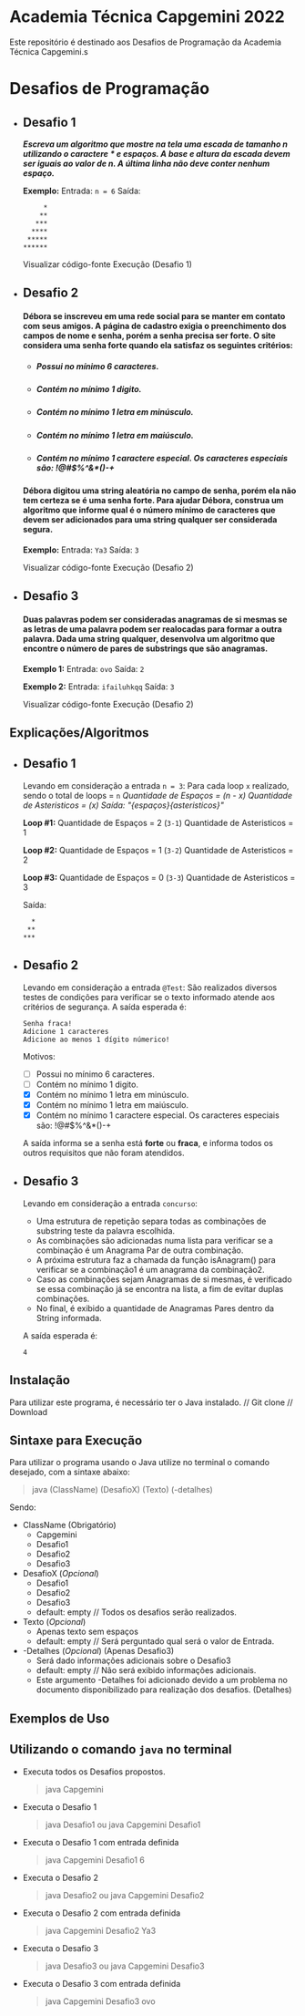 # Academia Técnica Capgemini 2022

Este repositório é destinado aos Desafios de Programação da Academia Técnica Capgemini.s

# Desafios de Programação

- ## Desafio 1

  ***Escreva um algoritmo que mostre na tela uma escada de tamanho n utilizando o caractere * e espaços. A base e altura da escada devem ser iguais ao valor de n. A última linha não deve conter nenhum espaço.***

  **Exemplo:**
  Entrada:
  `n = 6`
  Saída:

           *
          **
         ***
        ****
       *****
      ******

  Visualizar código-fonte
  Execução (Desafio 1)


- ## Desafio 2

  #### Débora se inscreveu em uma rede social para se manter em contato com seus amigos. A página de cadastro exigia o preenchimento dos campos de nome e senha, porém a senha precisa ser forte. O site considera uma senha forte quando ela satisfaz os seguintes critérios:

    -   ##### Possui no mínimo 6 caracteres.

    -   ##### Contém no mínimo 1 digito.

    -   ##### Contém no mínimo 1 letra em minúsculo.

    -   ##### Contém no mínimo 1 letra em maiúsculo.

    -   ##### Contém no mínimo 1 caractere especial. Os caracteres especiais são: !@#$%^&*()-+


	#### Débora digitou uma string aleatória no campo de senha, porém ela não tem certeza se é uma senha forte. Para ajudar Débora, construa um algoritmo que informe qual é o número mínimo de caracteres que devem ser adicionados para uma string qualquer ser considerada segura.
	
	 **Exemplo:**
	 Entrada: 
	     `Ya3`
	 Saída:
		 `3`
	
	Visualizar código-fonte
	Execução (Desafio 2)


- ## Desafio 3

  #### Duas palavras podem ser consideradas anagramas de si mesmas se as letras de uma palavra podem ser realocadas para formar a outra palavra. Dada uma string qualquer, desenvolva um algoritmo que encontre o número de pares de substrings que são anagramas.
  **Exemplo 1:**
  Entrada:
  `ovo`
  Saída:
  `2`

  **Exemplo 2:**
  Entrada:
  `ifailuhkqq`
  Saída:
  `3`

  Visualizar código-fonte
  Execução (Desafio 2)

## Explicações/Algoritmos
- ## Desafio 1
  Levando em consideração a entrada `n = 3`:
  Para cada loop `x` realizado, sendo o total de loops = `n`
  *Quantidade de Espaços = (n - x)*
  *Quantidade de Asteristicos = (x)
  Saída: "{espaços}{asteristicos}"*

  **Loop #1:**
  Quantidade de Espaços = 2 (`3-1`)
  Quantidade de Asteristicos = 1

  **Loop #2:**
  Quantidade de Espaços = 1 (`3-2`)
  Quantidade de Asteristicos = 2

  **Loop #3:**
  Quantidade de Espaços = 0 (`3-3`)
  Quantidade de Asteristicos = 3

  Saída:

        *
       **
      ***

- ## Desafio 2
  Levando em consideração a entrada `@Test`:
  São realizados diversos testes de condições para verificar se o texto informado atende aos critérios de segurança.
  A saída esperada é:

      Senha fraca!
      Adicione 1 caracteres
      Adicione ao menos 1 dígito númerico!
  Motivos:
    - [ ] Possui no mínimo 6 caracteres.
    - [ ] Contém no mínimo 1 digito.
    - [x] Contém no mínimo 1 letra em minúsculo.
    - [x] Contém no mínimo 1 letra em maiúsculo.
    - [x] Contém no mínimo 1 caractere especial. Os caracteres especiais são: !@#$%^&*()-+

  A saída informa se a senha está **forte** ou **fraca**, e informa todos os outros requisitos que não foram atendidos.


- ## Desafio 3
  Levando em consideração a entrada `concurso`:
    - Uma estrutura de repetição separa todas as combinações de substring teste da palavra escolhida.
    - As combinações são adicionadas numa lista para verificar se a combinação é um Anagrama Par de outra combinação.
    - A próxima estrutura faz a chamada da função isAnagram() para verificar se a combinação1 é um anagrama da combinação2.
    - Caso as combinações sejam Anagramas de si mesmas, é verificado se essa combinação já se encontra na lista, a fim de evitar duplas combinações.
    - No final, é exibido a quantidade de Anagramas Pares dentro da String informada.

  A saída esperada é:

      4


## Instalação
Para utilizar este programa, é necessário ter o Java instalado.
// Git clone
// Download



## Sintaxe para Execução

Para utilizar o programa usando o Java utilize no terminal o comando desejado, com a sintaxe abaixo:

>java (ClassName) (DesafioX) (Texto) (-detalhes)

Sendo:

- ClassName (Obrigatório)
    - Capgemini
    - Desafio1
    - Desafio2
    - Desafio3
- DesafioX (*Opcional*)
    - Desafio1
    - Desafio2
    - Desafio3
    - default: empty // Todos os desafios serão realizados.
- Texto (*Opcional*)
    - Apenas texto sem espaços
    - default: empty // Será perguntado qual será o valor de Entrada.
- -Detalhes (*Opcional*) (Apenas Desafio3)
    - Será dado informações adicionais sobre o Desafio3
    - default: empty // Não será exibido informações adicionais.
    - Este argumento -Detalhes foi adicionado devido a um problema no documento disponibilizado para realização dos desafios. (Detalhes)

## Exemplos de Uso
## Utilizando o comando `java` no terminal ##
- Executa todos os Desafios propostos.
  >java Capgemini
- Executa o Desafio 1
  >java Desafio1
  ou
  >java Capgemini Desafio1
- Executa o Desafio 1 com entrada definida
  >java Capgemini Desafio1 6
- Executa o Desafio 2
  >java Desafio2
  ou
  >java Capgemini Desafio2
- Executa o Desafio 2 com entrada definida
  > java Capgemini Desafio2 Ya3
- Executa o Desafio 3
  >java Desafio3
  ou
  >java Capgemini Desafio3
- Executa o Desafio 3 com entrada definida
  >java Capgemini Desafio3 ovo

